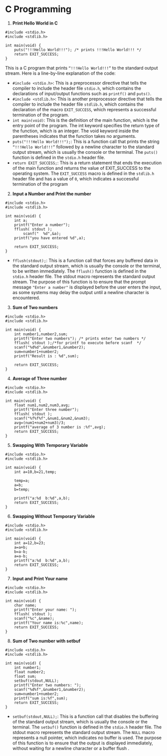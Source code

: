 # C Programming

1. **Print Hello World in C**
  
```
#include <stdio.h>
#include <stdlib.h>

int main(void) {
	puts("!!!Hello World!!!"); /* prints !!!Hello World!!! */
	return EXIT_SUCCESS;
}
```
This is a C program that prints `“!!!Hello World!!!”` to the standard output stream. Here is a line-by-line explanation of the code:

* `#include <stdio.h>`: This is a preprocessor directive that tells the compiler to include the header file `stdio.h`, which contains the declarations of input/output functions such as `printf()` and `puts()`.
* `#include <stdlib.h>`: This is another preprocessor directive that tells the compiler to include the header file `stdlib.h`, which contains the declaration of the macro `EXIT_SUCCESS`, which represents a successful termination of the program.
* `int main(void)`: This is the definition of the main function, which is the entry point of the program. The int keyword specifies the return type of the function, which is an integer. The void keyword inside the parentheses indicates that the function takes no arguments.
* `puts("!!!Hello World!!!");`: This is a function call that prints the string `“!!!Hello World!!!”` followed by a newline character to the standard output stream, which is usually the console or the terminal. The `puts()` function is defined in the `stdio.h` header file.
* `return EXIT_SUCCESS;`: This is a return statement that ends the execution of the main function and returns the value of EXIT_SUCCESS to the operating system. The `EXIT_SUCCESS` macro is defined in the `stdlib.h` header file and has a value of `0`, which indicates a successful termination of the program

2. **Input a Number and Print the number**

```
#include <stdio.h>
#include <stdlib.h>

int main(void) {
	int a;
	printf("Enter a number");
	fflush( stdout );
		scanf("  %d",&a);
	printf("you have entered %d",a);

	return EXIT_SUCCESS;
}
```    
* `fflush(stdout);`: This is a function call that forces any buffered data in the standard output stream, which is usually the console or the terminal, to be written immediately. The `fflush()` function is defined in the `stdio.h` header file. The stdout macro represents the standard output stream. The purpose of this function is to ensure that the prompt message `"Enter a number"` is displayed before the user enters the input, as some systems may delay the output until a newline character is encountered.

3. **Sum of Two numbers**

```
#include <stdio.h>
#include <stdlib.h>

int main(void) {
	int number1,number2,sum;
	printf("Enter two numbers"); /* prints enter two numbers */
	fflush( stdout );/*for printf to execute before scanf  */
	scanf("%d%d",&number1,&number2);
	sum=number1+number2;
	printf("Result is : %d",sum);

	return EXIT_SUCCESS;
}
```

4. **Average of Three number**

```
#include <stdio.h>
#include <stdlib.h>

int main(void) {
	float num1,num2,num3,avg;
	printf("Enter three number");
	fflush( stdout );
	scanf("%f%f%f",&num1,&num2,&num3);
	avg=(num1+num2+num3)/3;
	printf("average of 3 number is :%f",avg);
	return EXIT_SUCCESS;
}
```   

5. **Swapping With Temporary Variable**

```
#include <stdio.h>
#include <stdlib.h>

int main(void) {
	int a=10,b=21,temp;

	temp=a;
	a=b;
	b=temp;

	printf("a:%d  b:%d",a,b);
	return EXIT_SUCCESS;
}
```

6. **Swapping Without Temporary Variable**

```
#include <stdio.h>
#include <stdlib.h>

int main(void) {
	int a=12,b=23;
	a=a+b;
	b=a-b;
	a=a-b;
	printf("a:%d  b:%d",a,b);
	return EXIT_SUCCESS;
}
```
   
7. **Input and Print Your name**

```
#include <stdio.h>
#include <stdlib.h>

int main(void) {
	char name;
	printf("Enter your name: ");
	fflush( stdout );
	scanf("%c",&name);
	printf("Your name is:%c",name);
	return EXIT_SUCCESS;
}
```     

8. **Sum of Two number with setbuf**

```
#include <stdio.h>
#include <stdlib.h>

int main(void) {
	int number1;
	float number2;
	float sum;
	setbuf(stdout,NULL);
	printf("Enter two numbers: ");
	scanf("%d%f",&number1,&number2);
	sum=number1+number2;
	printf("sum is:%f",sum);
	return EXIT_SUCCESS;
}
```
* `setbuf(stdout,NULL);`: This is a function call that disables the buffering of the standard output stream, which is usually the console or the terminal. The `setbuf()` function is defined in the `stdio.h` header file. The stdout macro represents the standard output stream. The `NULL` macro represents a null pointer, which indicates no buffer is used. The purpose of this function is to ensure that the output is displayed immediately, without waiting for a newline character or a buffer flush .
  
